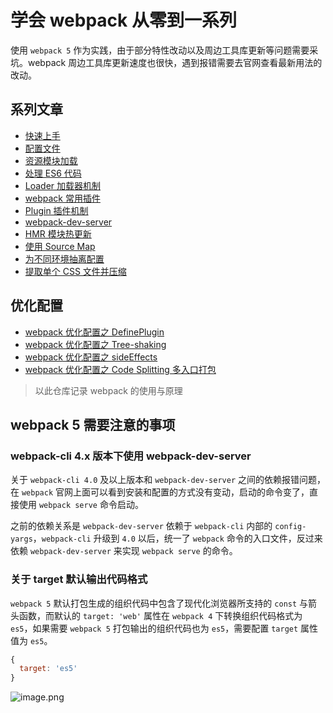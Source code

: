 # 学会 webpack 从零到一系列

使用 `webpack 5` 作为实践，由于部分特性改动以及周边工具库更新等问题需要采坑。webpack 周边工具库更新速度也很快，遇到报错需要去官网查看最新用法的改动。

## 系列文章

- [快速上手](/01-quickly-start/)  
- [配置文件](/02-configuration/)  
- [资源模块加载](/03-asset-load/)  
- [处理 ES6 代码](/04-babel-loader/)  
- [Loader 加载器机制](/05-loader-theory/)  
- [webpack 常用插件](/06-generally-used-plugins/)  
- [Plugin 插件机制](/07-plugin-theory/)  
- [webpack-dev-server](/08-webpack-dev-server/)  
- [HMR 模块热更新](/09-webpack-hmr/)  
- [使用 Source Map](/10-webpack-source-map/)  
- [为不同环境抽离配置](/11-merge-webpack-config/) 
- [提取单个 CSS 文件并压缩](/12-mini-css-extract-plugin/)   

## 优化配置

- [webpack 优化配置之 DefinePlugin](/13-define-plugin/)   
- [webpack 优化配置之 Tree-shaking](/14-tree-shaking/)   
- [webpack 优化配置之 sideEffects](/15-side-effects/)   
- [webpack 优化配置之 Code Splitting 多入口打包](/16-multiple-entry/)   

> 以此仓库记录 webpack 的使用与原理

## webpack 5 需要注意的事项

### webpack-cli 4.x 版本下使用 webpack-dev-server

关于 `webpack-cli 4.0` 及以上版本和 `webpack-dev-server` 之间的依赖报错问题，在 `webpack` 官网上面可以看到安装和配置的方式没有变动，启动的命令变了，直接使用 `webpack serve` 命令启动。

之前的依赖关系是 `webpack-dev-server` 依赖于 `webpack-cli` 内部的 `config-yargs`，`webpack-cli` 升级到 `4.0` 以后，统一了 `webpack` 命令的入口文件，反过来依赖 `webpack-dev-server` 来实现 `webpack serve` 的命令。

### 关于 target 默认输出代码格式

`webpack 5` 默认打包生成的组织代码中包含了现代化浏览器所支持的 `const` 与箭头函数，而默认的 `target: 'web'` 属性在 `webpack 4` 下转换组织代码格式为 `es5`，如果需要 `webpack 5` 打包输出的组织代码也为 `es5`，需要配置 `target` 属性值为 `es5`。

```javascript
{
  target: 'es5'
}
```

![image.png](https://s3.ax1x.com/2020/12/05/DqW7c9.png)